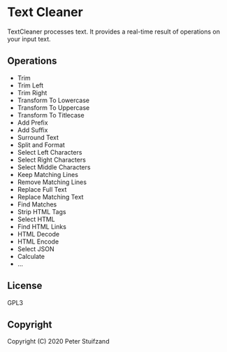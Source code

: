 # Text Cleaner
TextCleaner processes text. It provides a real-time result of operations on your input text.

## Operations

* Trim
* Trim Left
* Trim Right
* Transform To Lowercase
* Transform To Uppercase
* Transform To Titlecase
* Add Prefix
* Add Suffix
* Surround Text
* Split and Format
* Select Left Characters
* Select Right Characters
* Select Middle Characters
* Keep Matching Lines
* Remove Matching Lines
* Replace Full Text
* Replace Matching Text
* Find Matches
* Strip HTML Tags
* Select HTML
* Find HTML Links
* HTML Decode
* HTML Encode
* Select JSON
* Calculate
* …



## License

GPL3

## Copyright

Copyright (C) 2020 Peter Stuifzand
